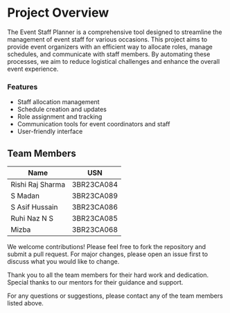 # Project Overview

The Event Staff Planner is a comprehensive tool designed to streamline the management of event staff for various occasions. This project aims to provide event organizers with an efficient way to allocate roles, manage schedules, and communicate with staff members. By automating these processes, we aim to reduce logistical challenges and enhance the overall event experience.

### Features
- Staff allocation management
- Schedule creation and updates
- Role assignment and tracking
- Communication tools for event coordinators and staff
- User-friendly interface

## Team Members

| Name                |     USN          |
|---------------------|------------------|
| Rishi Raj Sharma    |    3BR23CA084    |
| S Madan             |    3BR23CA089    |
| S Asif Hussain      |    3BR23CA086    |
| Ruhi Naz N S        |    3BR23CA085    |
| Mizba               |    3BR23CA068    | 



We welcome contributions! Please feel free to fork the repository and submit a pull request. For major changes, please open an issue first to discuss what you would like to change.

Thank you to all the team members for their hard work and dedication.
Special thanks to our mentors for their guidance and support.

For any questions or suggestions, please contact any of the team members listed above.
